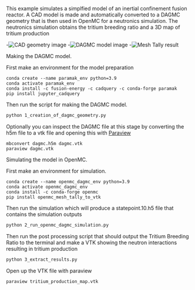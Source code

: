 
This example simulates a simplfied model of an inertial confinement fusion reactor.
A CAD model is made and automatically converted to a DAGMC geometry that is then used in OpenMC for a neutronics simulation.
The neutronics simulation obtains the tritium breeding ratio and a 3D map of tritium production

-![CAD geometry image](https://github.com/Shimwell/fusion_example_for_openmc_using_paramak/blob/main/reactor.png?raw=true)
-![DAGMC model image](https://github.com/Shimwell/fusion_example_for_openmc_using_paramak/blob/main/reactor.png?raw=true)
-![Mesh Tally result](https://github.com/Shimwell/fusion_example_for_openmc_using_paramak/blob/main/reactor.png?raw=true)


Making the DAGMC model.

First make an environment for the model preparation
```
conda create --name paramak_env python=3.9
conda activate paramak_env
conda install -c fusion-energy -c cadquery -c conda-forge paramak
pip install jupyter_cadquery
```

Then run the script for making the DAGMC model.
```bash
python 1_creation_of_dagmc_geometry.py
```

Optionally you can inspect the DAGMC file at this stage by converting the h5m file to a vtk file and opening this with [Paraview](https://www.paraview.org/)
```
mbconvert dagmc.h5m dagmc.vtk
paraview dagmc.vtk
```


Simulating the model in OpenMC.

First make an environment for simulation.

```
conda create --name openmc_dagmc_env python=3.9
conda activate openmc_dagmc_env
conda install -c conda-forge openmc
pip install openmc_mesh_tally_to_vtk
```

Then run the simulation which will produce a statepoint.10.h5 file that contains the simulation outputs
```bash
python 2_run_openmc_dagmc_simulation.py
```

Then run the post processing script that should output the Tritium Breeding Ratio to the terminal and make a VTK showing the neutron interactions resulting in tritium production
```bash
python 3_extract_results.py
```

Open up the VTK file with paraview
```bash
paraview tritium_production_map.vtk
```
